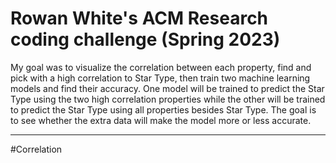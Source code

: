 # Rowan White's ACM Research coding challenge (Spring 2023)

My goal was to visualize the correlation between each property, find and pick with a high correlation to Star Type, then train two machine learning models and find their accuracy. One model will be trained to predict the Star Type using the two high correlation properties while the other will be trained to predict the Star Type using all properties besides Star Type. The goal is to see whether the extra data will make the model more or less accurate. 

---

#Correlation
